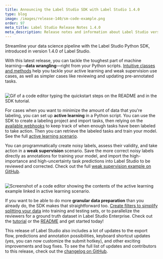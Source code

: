 ```yaml
---
title: Announcing the Label Studio SDK with Label Studio 1.4.0
type: blog
image: /images/release-140/sm-code-example.png
order: 97
meta_title: Label Studio Release Notes 1.4.0
meta_description: Release notes and information about Label Studio version 1.4.0, announcing the Label Studio SDK to work with the open source data labeling tool Label Studio, or the enterprise version Label Studio Enterprise. 
---
```


Streamline your data science pipeline with the Label Studio Python SDK, introduced in version 1.4.0 of Label Studio.

With this latest release, you can tackle the toughest part of machine learning—**data wrangling**—right from your Python scripts. [Intuitive classes and methods](/sdk/index.html) help you tackle your active learning and weak supervision use cases, as well as simpler cases like reviewing and updating pre-annotated tasks.

<br/><img src="/images/release-140/sdkquickstart.gif" alt="Gif of a code editor typing the quickstart steps on the README and in the SDK tutorial." class="gif-border" />

For cases when you want to minimize the amount of data that you're labeling, you can set up **active learning** in a Python script. You can use the SDK to create a labeling project and import tasks, then relying on the [available webhooks](/guide/webhooks.html) to keep track of when enough tasks have been labeled to take action. Then you can retrieve the labeled tasks and train your model. See the full [active learning scenario](https://github.com/heartexlabs/label-studio-sdk/blob/master/examples/active_learning/active_learning.ipynb).

You can programmatically create noisy labels, assess their validity, and take action in a **weak supervision** scenario. Save the more correct noisy labels directly as annotations for training your model, and import the high-importance and high-uncertainty task predictions into Label Studio to be reviewed and corrected. Check out the full [weak supervision example on GitHub](https://github.com/heartexlabs/label-studio-sdk/blob/master/examples/weak_supervision/weak_supervision.ipynb).

<br/><img src="/images/release-140/big-code-example.png" alt="Screenshot of a code editor showing the contents of the active learning example linked in active learning scenario." class="gif-border" />

If you want to be able to do more **granular data preparation** than you already do, the SDK makes that straightforward too. [Create filters to simplify splitting your data](/guide/sdk.html#Prepare-and-manage-data-with-filters) into training and testing sets, or to parallelize the reviewers for a ground truth dataset in Label Studio Enterprise. Check out the [tutorial](/guide/sdk.html) or the [README](https://github.com/heartexlabs/label-studio-sdk#readme) and get started today!

This release of Label Studio also includes a lot of updates to the export flow, predictions and annotation possibilities, keyboard shortcut updates (yes, you can now customize the submit hotkey), and other exciting improvements and bug fixes. To see the full list of updates and contributors to this release, check out the [changelog on GitHub](https://github.com/heartexlabs/label-studio/releases).

